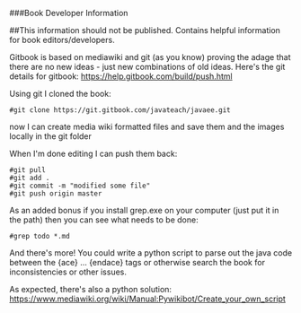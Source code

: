 ###Book Developer Information

##This information should not be published. Contains helpful information for book editors/developers.


Gitbook is based on mediawiki and git (as you know) proving the adage that there are no new ideas - just new combinations of old ideas.
Here's the git details for gitbook: https://help.gitbook.com/build/push.html

Using git I cloned the book:
```
#git clone https://git.gitbook.com/javateach/javaee.git
```
now I can create media wiki formatted files and save them and the images locally in the git folder 

When I'm done editing I can push them back:
```
#git pull
#git add .
#git commit -m "modified some file"
#git push origin master
```

As an added bonus if you install grep.exe on your computer (just put it in the path) then you can see what needs to be done:
```
#grep todo *.md
```

And there's more! You could write a python script to parse out the java code between the {ace} ... {endace} tags or otherwise search the book for inconsistencies or other issues.


As expected, there's also a python solution: https://www.mediawiki.org/wiki/Manual:Pywikibot/Create_your_own_script


